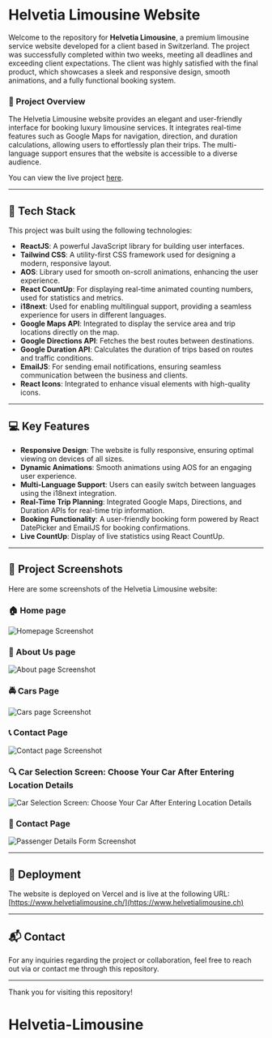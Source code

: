 # Helvetia Limousine Website

Welcome to the repository for **Helvetia Limousine**, a premium limousine service website developed for a client based in Switzerland. The project was successfully completed within two weeks, meeting all deadlines and exceeding client expectations. The client was highly satisfied with the final product, which showcases a sleek and responsive design, smooth animations, and a fully functional booking system.

### 🚀 Project Overview

The Helvetia Limousine website provides an elegant and user-friendly interface for booking luxury limousine services. It integrates real-time features such as Google Maps for navigation, direction, and duration calculations, allowing users to effortlessly plan their trips. The multi-language support ensures that the website is accessible to a diverse audience.

You can view the live project <a href="https://www.helvetialimousine.ch/" target="_blank">here</a>.

---

## 🔧 Tech Stack

This project was built using the following technologies:

- **ReactJS**: A powerful JavaScript library for building user interfaces.
- **Tailwind CSS**: A utility-first CSS framework used for designing a modern, responsive layout.
- **AOS**: Library used for smooth on-scroll animations, enhancing the user experience.
- **React CountUp**: For displaying real-time animated counting numbers, used for statistics and metrics.
- **i18next**: Used for enabling multilingual support, providing a seamless experience for users in different languages.
- **Google Maps API**: Integrated to display the service area and trip locations directly on the map.
- **Google Directions API**: Fetches the best routes between destinations.
- **Google Duration API**: Calculates the duration of trips based on routes and traffic conditions.
- **EmailJS**: For sending email notifications, ensuring seamless communication between the business and clients.
- **React Icons**: Integrated to enhance visual elements with high-quality icons.

---

## 💻 Key Features

- **Responsive Design**: The website is fully responsive, ensuring optimal viewing on devices of all sizes.
- **Dynamic Animations**: Smooth animations using AOS for an engaging user experience.
- **Multi-Language Support**: Users can easily switch between languages using the i18next integration.
- **Real-Time Trip Planning**: Integrated Google Maps, Directions, and Duration APIs for real-time trip information.
- **Booking Functionality**: A user-friendly booking form powered by React DatePicker and EmailJS for booking confirmations.
- **Live CountUp**: Display of live statistics using React CountUp.

---

## 📸 Project Screenshots

Here are some screenshots of the Helvetia Limousine website:

### 🏠 Home page
![Homepage Screenshot](/assets/home.png)

### 🧑 About Us page

![About page Screenshot](/assets/about.png)

### 🚔 Cars Page
![Cars page Screenshot](/assets/cars.png)

### 📞 Contact Page
![Contact page Screenshot](/assets/contact.png)

### 🔍 Car Selection Screen: Choose Your Car After Entering Location Details
![Car Selection Screen: Choose Your Car After Entering Location Details](/assets/choose.png)

### 👥 Contact Page
![Passenger Details Form Screenshot](/assets/details.png)

---

## 🚀 Deployment

The website is deployed on Vercel and is live at the following URL:  
[https://www.helvetialimousine.ch/](https://www.helvetialimousine.ch)

---

## 📬 Contact

For any inquiries regarding the project or collaboration, feel free to reach out via or contact me through this repository.

---

Thank you for visiting this repository! 
# Helvetia-Limousine
